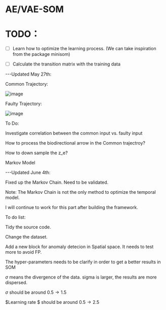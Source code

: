 # AE/VAE-SOM
# TODO：
- [ ] Learn how to optimize the learning process. (We can take inspiration from the package minisom)
- [ ] Calculate the transition matrix with the training data


---Updated May 27th:

Common Trajectory:

![image](https://user-images.githubusercontent.com/34424773/120104020-b6021180-c152-11eb-8750-93d58f7def63.png)


Faulty Trajectory:

![image](https://user-images.githubusercontent.com/34424773/120104023-c0bca680-c152-11eb-83fa-c387a7cacca0.png)

To Do:

Investigate correlation between the common input vs. faulty input

How to process the biodirectional arrow in the Common trajectroy?

How to down sample the z_e?

Markov Model 


---Updated June 4th:

Fixed up the Markov Chain. Need to be validated.

Note: The Markov Chain is not the only method to optimize the temporal model.

I will continue to work for this part after building the framework.

To do list:

Tidy the source code. 

Change the dataset. 

Add a new block for anomaly detecion in Spatial space. It needs to test more to avoid FP.

The hyper-parameters needs to be clarify in order to get a better results in SOM

$\sigma$ means the divergence of the data. sigma is larger, the results are more dispersed.

$\sigma$ should be around $0.5 \rightarrow 1.5$

$Learning rate $ should be around $0.5 \rightarrow 2.5$



